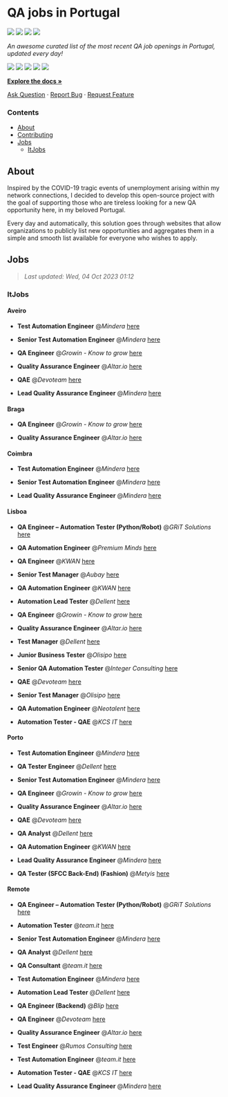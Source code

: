 QA jobs in Portugal
========================

![](https://img.shields.io/static/v1?label=%F0%9F%8C%9F&message=If%20Useful&color=BC4E99)
[![](https://img.shields.io/github/stars/sergiomartins8/qa-jobs-in-portugal)](https://github.com/sergiomartins8/qa-jobs-in-portugal/stargazers)
[![](https://img.shields.io/github/forks/sergiomartins8/qa-jobs-in-portugal)](https://github.com/sergiomartins8/qa-jobs-in-portugal/network/members)
[![](https://img.shields.io/badge/-sergiomartins8-blue?logo=Linkedin&logoColor=white)](https://www.linkedin.com/in/sergiomartins8/)

_An awesome curated list of the most recent QA job openings in Portugal, updated every day!_

[![](https://img.shields.io/github/v/release/sergiomartins8/qa-jobs-in-portugal)](https://github.com/sergiomartins8/qa-jobs-in-portugal/releases)
[![](https://github.com/sergiomartins8/qa-jobs-in-portugal/workflows/release/badge.svg)](https://github.com/sergiomartins8/qa-jobs-in-portugal/actions?query=workflow%3Arelease)
[![](https://img.shields.io/github/issues/sergiomartins8/qa-jobs-in-portugal)](https://github.com/sergiomartins8/qa-jobs-in-portugal/issues)
[![](https://img.shields.io/github/contributors/sergiomartins8/qa-jobs-in-portugal)](https://github.com/sergiomartins8/qa-jobs-in-portugal/graphs/contributors)
[![](https://img.shields.io/github/license/sergiomartins8/qa-jobs-in-portugal)](https://github.com/sergiomartins8/qa-jobs-in-portugal/blob/master/LICENSE)

**[Explore the docs »](https://github.com/sergiomartins8/qa-jobs-in-portugal/blob/master/docs/DOCUMENTATION.md)**

[Ask Question](https://github.com/sergiomartins8/qa-jobs-in-portugal/issues) 
·
[Report Bug](https://github.com/sergiomartins8/qa-jobs-in-portugal/issues)
·
[Request Feature](https://github.com/sergiomartins8/qa-jobs-in-portugal/issues)

### Contents
* [About](#about)
* [Contributing](https://github.com/sergiomartins8/qa-jobs-in-portugal/blob/master/docs/CONTRIBUTING.md)
* [Jobs](#jobs)
  * [ItJobs](#itjobs)

## About
Inspired by the COVID-19 tragic events of unemployment arising within my network connections, I decided to develop this open-source project with the goal of supporting those who are tireless looking for a new QA opportunity here, in my beloved Portugal.

Every day and automatically, this solution goes through websites that allow organizations to publicly list new opportunities and aggregates them in a simple and smooth list available for everyone who wishes to apply.

Jobs
---------

> _Last updated: Wed, 04 Oct 2023 01:12_

### ItJobs

#### Aveiro

- **Test Automation Engineer** @_Mindera_ [here](https://www.itjobs.pt/oferta/469141/test-automation-engineer)


- **Senior Test Automation Engineer** @_Mindera_ [here](https://www.itjobs.pt/oferta/470182/senior-test-automation-engineer)


- **QA Engineer** @_Growin - Know to grow_ [here](https://www.itjobs.pt/oferta/470249/qa-engineer)


- **Quality Assurance Engineer** @_Altar.io_ [here](https://www.itjobs.pt/oferta/470982/quality-assurance-engineer)


- **QAE** @_Devoteam_ [here](https://www.itjobs.pt/oferta/469093/qae)


- **Lead Quality Assurance Engineer** @_Mindera_ [here](https://www.itjobs.pt/oferta/470180/lead-quality-assurance-engineer)

#### Braga

- **QA Engineer** @_Growin - Know to grow_ [here](https://www.itjobs.pt/oferta/470249/qa-engineer)


- **Quality Assurance Engineer** @_Altar.io_ [here](https://www.itjobs.pt/oferta/470982/quality-assurance-engineer)

#### Coimbra

- **Test Automation Engineer** @_Mindera_ [here](https://www.itjobs.pt/oferta/469141/test-automation-engineer)


- **Senior Test Automation Engineer** @_Mindera_ [here](https://www.itjobs.pt/oferta/470182/senior-test-automation-engineer)


- **Lead Quality Assurance Engineer** @_Mindera_ [here](https://www.itjobs.pt/oferta/470180/lead-quality-assurance-engineer)

#### Lisboa

- **QA Engineer – Automation Tester (Python/Robot)** @_GRiT Solutions_ [here](https://www.itjobs.pt/oferta/469526/qa-engineer-automation-tester-python-robot)


- **QA Automation Engineer** @_Premium Minds_ [here](https://www.itjobs.pt/oferta/469886/qa-automation-enginee)


- **QA Engineer** @_KWAN_ [here](https://www.itjobs.pt/oferta/470978/qa-engineer)


- **Senior Test Manager** @_Aubay_ [here](https://www.itjobs.pt/oferta/470131/senior-test-manager)


- **QA Automation Engineer** @_KWAN_ [here](https://www.itjobs.pt/oferta/469614/qa-automation-engineer)


- **Automation Lead Tester** @_Dellent_ [here](https://www.itjobs.pt/oferta/469718/automation-lead-tester)


- **QA Engineer** @_Growin - Know to grow_ [here](https://www.itjobs.pt/oferta/470249/qa-engineer)


- **Quality Assurance Engineer** @_Altar.io_ [here](https://www.itjobs.pt/oferta/470982/quality-assurance-engineer)


- **Test Manager** @_Dellent_ [here](https://www.itjobs.pt/oferta/470396/test-manager)


- **Junior Business Tester** @_Olisipo_ [here](https://www.itjobs.pt/oferta/470448/junior-business-tester)


- **Senior QA Automation Tester** @_Integer Consulting_ [here](https://www.itjobs.pt/oferta/469232/qa-automation-tester)


- **QAE** @_Devoteam_ [here](https://www.itjobs.pt/oferta/469093/qae)


- **Senior Test Manager** @_Olisipo_ [here](https://www.itjobs.pt/oferta/470433/senior-test-manager)


- **QA Automation Engineer** @_Neotalent_ [here](https://www.itjobs.pt/oferta/468797/qa-automation-engineer)


- **Automation Tester - QAE** @_KCS IT_ [here](https://www.itjobs.pt/oferta/469953/automation-tester-qae)

#### Porto

- **Test Automation Engineer** @_Mindera_ [here](https://www.itjobs.pt/oferta/469141/test-automation-engineer)


- **QA Tester Engineer** @_Dellent_ [here](https://www.itjobs.pt/oferta/468867/qa-tester-engineer)


- **Senior Test Automation Engineer** @_Mindera_ [here](https://www.itjobs.pt/oferta/470182/senior-test-automation-engineer)


- **QA Engineer** @_Growin - Know to grow_ [here](https://www.itjobs.pt/oferta/470249/qa-engineer)


- **Quality Assurance Engineer** @_Altar.io_ [here](https://www.itjobs.pt/oferta/470982/quality-assurance-engineer)


- **QAE** @_Devoteam_ [here](https://www.itjobs.pt/oferta/469093/qae)


- **QA Analyst** @_Dellent_ [here](https://www.itjobs.pt/oferta/470329/qa-analyst)


- **QA Automation Engineer** @_KWAN_ [here](https://www.itjobs.pt/oferta/469614/qa-automation-engineer)


- **Lead Quality Assurance Engineer** @_Mindera_ [here](https://www.itjobs.pt/oferta/470180/lead-quality-assurance-engineer)


- **QA Tester (SFCC Back-End) (Fashion)** @_Metyis_ [here](https://www.itjobs.pt/oferta/470707/qa-tester-sfcc-back-end-fashion)

#### Remote

- **QA Engineer – Automation Tester (Python/Robot)** @_GRiT Solutions_ [here](https://www.itjobs.pt/oferta/469526/qa-engineer-automation-tester-python-robot)


- **Automation Tester** @_team.it_ [here](https://www.itjobs.pt/oferta/469593/automation-tester)


- **Senior Test Automation Engineer** @_Mindera_ [here](https://www.itjobs.pt/oferta/470182/senior-test-automation-engineer)


- **QA Analyst** @_Dellent_ [here](https://www.itjobs.pt/oferta/470329/qa-analyst)


- **QA Consultant** @_team.it_ [here](https://www.itjobs.pt/oferta/470202/qa-consultant)


- **Test Automation Engineer** @_Mindera_ [here](https://www.itjobs.pt/oferta/469141/test-automation-engineer)


- **Automation Lead Tester** @_Dellent_ [here](https://www.itjobs.pt/oferta/469718/automation-lead-tester)


- **QA Engineer (Backend)** @_Blip_ [here](https://www.itjobs.pt/oferta/469537/qa-engineer-backend)


- **QA Engineer** @_Devoteam_ [here](https://www.itjobs.pt/oferta/470885/qa-engineer)


- **Quality Assurance Engineer** @_Altar.io_ [here](https://www.itjobs.pt/oferta/470982/quality-assurance-engineer)


- **Test Engineer** @_Rumos Consulting_ [here](https://www.itjobs.pt/oferta/470129/test-engineer)


- **Test Automation Engineer** @_team.it_ [here](https://www.itjobs.pt/oferta/470220/test-automation-engineer)


- **Automation Tester - QAE** @_KCS IT_ [here](https://www.itjobs.pt/oferta/469953/automation-tester-qae)


- **Lead Quality Assurance Engineer** @_Mindera_ [here](https://www.itjobs.pt/oferta/470180/lead-quality-assurance-engineer)

